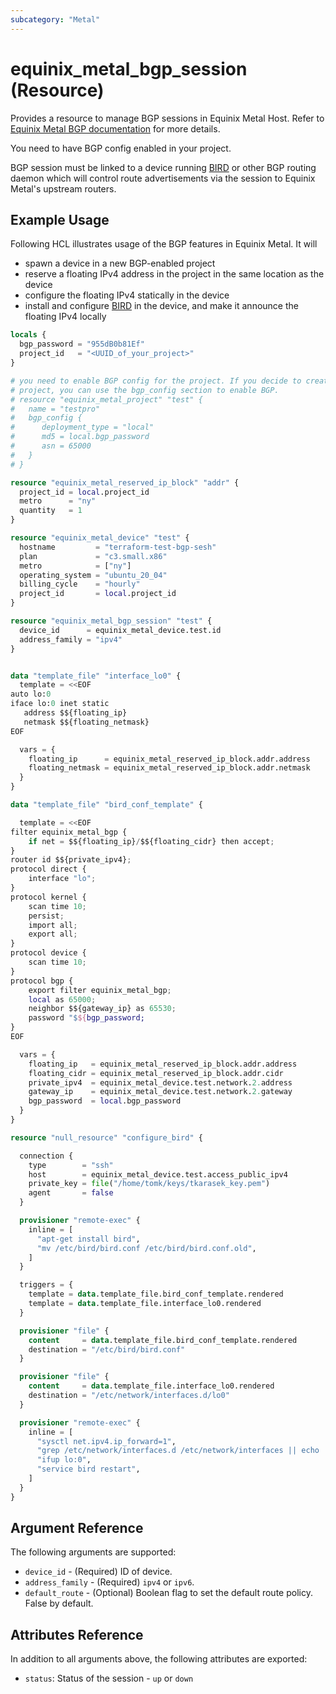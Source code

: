 ```yaml
---
subcategory: "Metal"
---
```


# equinix_metal_bgp_session (Resource)

Provides a resource to manage BGP sessions in Equinix Metal Host. Refer to [Equinix Metal BGP documentation](https://metal.equinix.com/developers/docs/networking/local-global-bgp/) for more details.

You need to have BGP config enabled in your project.

BGP session must be linked to a device running [BIRD](https://bird.network.cz) or other BGP routing daemon which will control route advertisements via the session to Equinix Metal's upstream routers.

## Example Usage

Following HCL illustrates usage of the BGP features in Equinix Metal. It will

* spawn a device in a new BGP-enabled project
* reserve a floating IPv4 address in the project in the same location as the device
* configure the floating IPv4 statically in the device
* install and configure [BIRD](https://bird.network.cz) in the device, and make it announce the floating IPv4 locally

```terraform
locals {
  bgp_password = "955dB0b81Ef"
  project_id   = "<UUID_of_your_project>"
}

# you need to enable BGP config for the project. If you decide to create new
# project, you can use the bgp_config section to enable BGP.
# resource "equinix_metal_project" "test" {
#   name = "testpro"
#   bgp_config {
#      deployment_type = "local"
#      md5 = local.bgp_password
#      asn = 65000
#   }
# }

resource "equinix_metal_reserved_ip_block" "addr" {
  project_id = local.project_id
  metro      = "ny"
  quantity   = 1
}

resource "equinix_metal_device" "test" {
  hostname         = "terraform-test-bgp-sesh"
  plan             = "c3.small.x86"
  metro            = ["ny"]
  operating_system = "ubuntu_20_04"
  billing_cycle    = "hourly"
  project_id       = local.project_id
}

resource "equinix_metal_bgp_session" "test" {
  device_id      = equinix_metal_device.test.id
  address_family = "ipv4"
}


data "template_file" "interface_lo0" {
  template = <<EOF
auto lo:0
iface lo:0 inet static
   address $${floating_ip}
   netmask $${floating_netmask}
EOF

  vars = {
    floating_ip      = equinix_metal_reserved_ip_block.addr.address
    floating_netmask = equinix_metal_reserved_ip_block.addr.netmask
  }
}

data "template_file" "bird_conf_template" {

  template = <<EOF
filter equinix_metal_bgp {
    if net = $${floating_ip}/$${floating_cidr} then accept;
}
router id $${private_ipv4};
protocol direct {
    interface "lo";
}
protocol kernel {
    scan time 10;
    persist;
    import all;
    export all;
}
protocol device {
    scan time 10;
}
protocol bgp {
    export filter equinix_metal_bgp;
    local as 65000;
    neighbor $${gateway_ip} as 65530;
    password "$${bgp_password;
}
EOF

  vars = {
    floating_ip   = equinix_metal_reserved_ip_block.addr.address
    floating_cidr = equinix_metal_reserved_ip_block.addr.cidr
    private_ipv4  = equinix_metal_device.test.network.2.address
    gateway_ip    = equinix_metal_device.test.network.2.gateway
    bgp_password  = local.bgp_password
  }
}

resource "null_resource" "configure_bird" {

  connection {
    type        = "ssh"
    host        = equinix_metal_device.test.access_public_ipv4
    private_key = file("/home/tomk/keys/tkarasek_key.pem")
    agent       = false
  }

  provisioner "remote-exec" {
    inline = [
      "apt-get install bird",
      "mv /etc/bird/bird.conf /etc/bird/bird.conf.old",
    ]
  }

  triggers = {
    template = data.template_file.bird_conf_template.rendered
    template = data.template_file.interface_lo0.rendered
  }

  provisioner "file" {
    content     = data.template_file.bird_conf_template.rendered
    destination = "/etc/bird/bird.conf"
  }

  provisioner "file" {
    content     = data.template_file.interface_lo0.rendered
    destination = "/etc/network/interfaces.d/lo0"
  }

  provisioner "remote-exec" {
    inline = [
      "sysctl net.ipv4.ip_forward=1",
      "grep /etc/network/interfaces.d /etc/network/interfaces || echo 'source /etc/network/interfaces.d/*' >> /etc/network/interfaces",
      "ifup lo:0",
      "service bird restart",
    ]
  }
}
```

## Argument Reference

The following arguments are supported:

* `device_id` - (Required) ID of device.
* `address_family` - (Required) `ipv4` or `ipv6`.
* `default_route` - (Optional) Boolean flag to set the default route policy. False by default.

## Attributes Reference

In addition to all arguments above, the following attributes are exported:

* `status`: Status of the session - `up` or `down`

